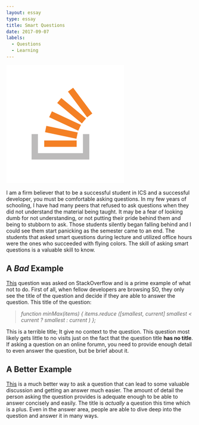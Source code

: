 ```yaml
---
layout: essay
type: essay
title: Smart Questions
date: 2017-09-07
labels:
  - Questions
  - Learning
---
```

<img class="ui medium right floated rounded image" src="../images/stackover.png">

I am a firm believer that to be a successful student in ICS and a successful developer, you must be comfortable asking questions. In my few years of schooling, I have had many peers that refused to ask questions when they did not understand the material being taught. It may be a fear of looking dumb for not understanding, or not putting their pride behind them and being to stubborn to ask. Those students silently began falling behind and I could see them start panicking as the semester came to an end. The students that asked smart questions during lecture and utilized office hours were the ones who succeeded with flying colors. The skill of asking smart questions is a valuable skill to know.

## A *Bad* Example

[This](https://stackoverflow.com/questions/39927587/function-minmaxitems-items-reduce-smallest-current-smallest-current?noredirect=1&lq=1) question was asked on StackOverflow and is a prime example of what not to do. First of all, when fellow developers are browsing SO, they only see the title of the question and decide if they are able to answer the question. This title of the question:
>*function minMax(items) { items.reduce ([smallest, current] smallest < current ? smallest : current ) };*

This is a terrible title; It give no context to the question. This question most likely gets little to no visits just on the fact that the question title **has no title**. If asking a question on an online forumn, you need to provide enough detail to even answer the question, but be brief about it.

## A Better Example

[This](https://stackoverflow.com/questions/20279484/how-to-access-the-correct-this-inside-a-callback) is a much better way to ask a question that can lead to some valuable discussion and getting an answer much easier. The amount of detail the person asking the question provides is adequate enough to be able to answer concisely and easily. The title is *actually* a question this time which is a plus. Even in the answer area, people are able to dive deep into the question and answer it in many ways.   
